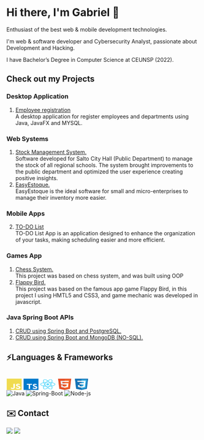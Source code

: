 # Hi there, I'm Gabriel 👋 


Enthusiast of the best web & mobile development technologies.

I'm web & software developer and Cybersecurity Analyst, passionate about Development and Hacking. 

I have Bachelor’s Degree in Computer Science at CEUNSP (2022).

## Check out my Projects

### Desktop Application
1. <a href="https://github.com/gabriel-estevam/workshop-javafx-jdbc" target="_blank">Employee registration</a>
<br> A desktop application for register employees and departments using Java, JavaFX and MYSQL.

### Web Systems
1. <a href="https://github.com/gabriel-estevam/tgi_frontend" target="_blank">Stock Management System.</a><br>
Software developed for Salto City Hall (Public Department) to manage the stock of all regional schools.
The system brought improvements to the public department and optimized the user experience creating positive insights.<br>
3. <a href="https://github.com/gabriel-estevam/controle-estoque-java-react" target="_blank"> EasyEstoque.</a>
<br>EasyEstoque is the ideal software for small and micro-enterprises to manage their inventory more easier.<br>

### Mobile Apps
2. <a href="https://github.com/gabriel-estevam/react-native-projeto-tasks" target="_blank">TO-DO List</a>
<br>TO-DO List App is an application designed to enhance the organization of your tasks, making scheduling easier and more efficient.

### Games App
1.  <a href="https://github.com/gabriel-estevam/chess-system-java" target="_blank">Chess System.</a><br> 
This project was based on chess system, and was built using OOP
3.  <a href="https://github.com/gabriel-estevam/flappy-bird-html-css-js" target="_blank">Flappy Bird.</a><br> 
This project was based on the famous app game Flappy Bird, in this project I using HMTL5 and CSS3, and game mechanic was developed in javascript.

### Java Spring Boot APIs
1. <a href="https://github.com/gabriel-estevam/course-springboot-2-java-11" target="_blank">CRUD using Spring Boot and PostgreSQL.</a>
2. <a href="https://github.com/gabriel-estevam/workshop-spring-boot-mongodb" target="_blank">CRUD using Spring Boot and MongoDB (NO-SQL).</a>
## ⚡Languages & Frameworks

  <div style="display: inline_block"><br>
    <img align="center" alt="Js" height="30" width="40" src="https://raw.githubusercontent.com/devicons/devicon/master/icons/javascript/javascript-plain.svg">
    <img align="center" alt="Ts" height="30" width="40" src="https://raw.githubusercontent.com/devicons/devicon/master/icons/typescript/typescript-plain.svg">
    <img align="center" alt="React" height="30" width="40" src="https://raw.githubusercontent.com/devicons/devicon/master/icons/react/react-original.svg">
    <img align="center" alt="HTML" height="30" width="40" src="https://raw.githubusercontent.com/devicons/devicon/master/icons/html5/html5-original.svg">
    <img align="center" alt="CSS" height="30" width="40" src="https://raw.githubusercontent.com/devicons/devicon/master/icons/css3/css3-original.svg"><br>
    <img alt="Java" height="70" width="50" src="https://cdn.jsdelivr.net/gh/devicons/devicon/icons/java/java-original-wordmark.svg" /> 
    <img alt="Spring-Boot" height="70" width="50" src="https://cdn.jsdelivr.net/gh/devicons/devicon/icons/spring/spring-original-wordmark.svg" />
    <img alt="Node-js" height="70" width="100" src="https://cdn.jsdelivr.net/gh/devicons/devicon/icons/nodejs/nodejs-original-wordmark.svg" />
  </div>
 
## ✉️ Contact
<a href = "mailto:gabriel.estevammaciel@gmail.com"><img src="https://img.shields.io/badge/-Gmail-%23333?style=for-the-badge&logo=gmail&logoColor=white" target="_blank"></a>
<a href="https://www.linkedin.com/in/gabriel-estevam-maciel/" target="_blank"><img src="https://img.shields.io/badge/-LinkedIn-%230077B5?style=for-the-badge&logo=linkedin&logoColor=white" target="_blank"></a> 

